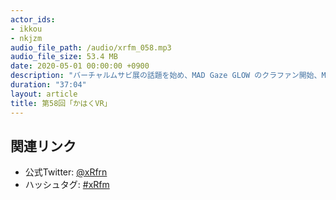 ```yaml
---
actor_ids:
- ikkou
- nkjzm
audio_file_path: /audio/xrfm_058.mp3
audio_file_size: 53.4 MB
date: 2020-05-01 00:00:00 +0900
description: "バーチャルムサビ展の話題を始め、MAD Gaze GLOW のクラファン開始、Magic Leapが大規模リストラ、Kizuna AI株式会社設立、VIVEアンバサダー、攻殻機動隊 SAC_2045、DMM VR THEATERの営業終了、FANZAバーチャルライブチャット、東大VRセンターが教えるシリーズ、バーチャルマーケット4、FLOWERS BY NAKED 2020、かはくVR、世界恒常性、キズナアイ花譜がエナジードリンク「ZONe」とコラボについて話しました。"
duration: "37:04"
layout: article
title: 第58回「かはくVR」
---
```


## 関連リンク

- 公式Twitter: [@xRfrn](https://twitter.com/xrfrn)
- ハッシュタグ: [#xRfm](https://twitter.com/hashtag/xRfm?src=hash)